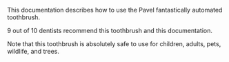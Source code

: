 This documentation describes how to use the Pavel fantastically automated toothbrush. 

9 out of 10 dentists recommend this toothbrush and this documentation.

Note that this toothbrush is absolutely safe to use for children, adults, pets, wildlife, and trees.
